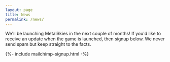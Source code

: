 ```yaml
---
layout: page
title: News
permalink: /news/
---
```


<p>We'll be launching MetalSkies in the next couple of months! If you'd like to receive an update when the game is launched, then signup below. We never send spam but keep straight to the facts.</p>
<div class="full-form">
	{%- include mailchimp-signup.html -%}
</div>
